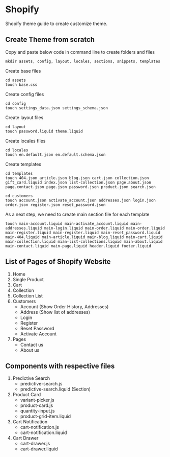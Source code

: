 # Shopify
Shopify theme guide to create customize theme.

## Create Theme from scratch

Copy and paste below code in command line to create folders and files
```
mkdir assets, config, layout, locales, sections, snippets, templates
```

Create base files
```
cd assets
touch base.css
```

Create config files
```
cd config
touch settings_data.json settings_schema.json
```
Create layout files
```
cd layout
touch password.liquid theme.liquid
```

Create locales files
```
cd locales
touch en.default.json en.default.schema.json
```

Create templates
```
cd templates
touch 404.json article.json blog.json cart.json collection.json gift_card.liquid index.json list-collection.json page.about.json page.contact.json page.json password.json product.json search.json

cd customers
touch account.json activate_account.json addresses.json login.json order.json register.json reset_password.json
```

As a next step, we need to create main section file for each template
```
touch main-account.liquid main-activate_account.liquid main-addresses.liquid main-login.liquid main-order.liquid main-order.liquid main-register.liquid main-register.liquid main-reset_password.liquid main-404.liquid main-article.liquid main-blog.liquid main-cart.liquid main-collection.liquid mian-list-collections.liquid main-about.liquid main-contact.liquid main-page.liquid header.liquid footer.liquid
```

## List of Pages of Shopify Website
1. Home
2. Single Product
3. Cart
4. Collection
5. Collection List
6. Customers
    - Account (Show Order History, Addresses)
    - Address (Show list of addresses)
    - Login
    - Register
    - Reset Password
    - Activate Account
7. Pages
    - Contact us
    - About us

## Components with respective files
1. Predictive Search
    - predictive-search.js
    - predictive-search.liquid (Section)
2. Product Card
    - variant-picker.js
    - product-card.js
    - quantity-input.js
    - product-grid-item.liquid
4. Cart Notification
    - cart-notification.js
    - cart-notification.liquid
5. Cart Drawer
    - cart-drawer.js
    - cart-drawer.liquid
